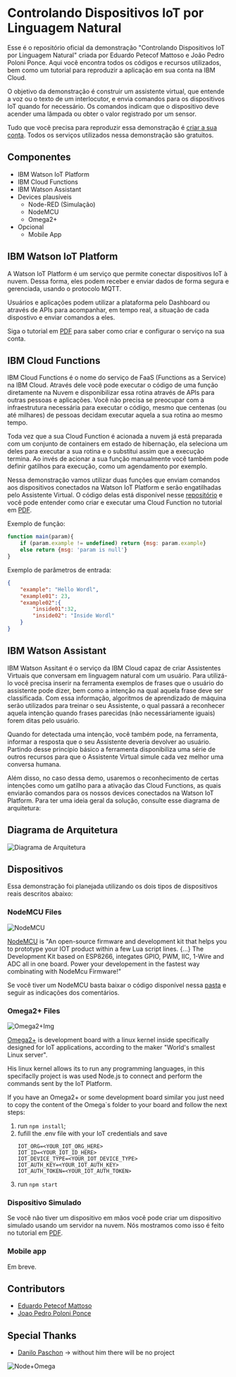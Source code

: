 # Controlando Dispositivos IoT por Linguagem Natural

Esse é o repositório oficial da demonstração "Controlando Dispositivos IoT por Linguagem Natural" criada por Eduardo Petecof Mattoso e João Pedro Poloni Ponce. Aqui você encontra todos os códigos e recursos utilizados, bem como um tutorial para reproduzir a aplicação em sua conta na IBM Cloud.

O objetivo da demonstração é construir um assistente virtual, que entende a voz ou o texto de um interlocutor, e envia comandos para os dispositivos IoT quando for necessário. Os comandos indicam que o dispositivo deve acender uma lâmpada ou obter o valor registrado por um sensor.

Tudo que você precisa para reproduzir essa demonstração é [criar a sua conta](https://bluemix.net). Todos os serviços utilizados nessa demonstração são gratuitos.

## Componentes

* IBM Watson IoT Platform
* IBM Cloud Functions
* IBM Watson Assistant
* Devices plausíveis
    * Node-RED (Simulação)
    * NodeMCU
    * Omega2+
* Opcional
    * Mobile App


## IBM Watson IoT Platform 

A Watson IoT Platform é um serviço que permite conectar dispositivos IoT à nuvem. Dessa forma, eles podem receber e enviar dados de forma segura e gerenciada, usando o protocolo MQTT.

Usuários e aplicações podem utilizar a plataforma pelo Dashboard ou através de APIs para acompanhar, em tempo real, a situação de cada dispostivo e enviar comandos a eles.

Siga o tutorial em [PDF](./presentationv1-03-10.pdf) para saber como criar e configurar o serviço na sua conta.

## IBM Cloud Functions

IBM Cloud Functions é o nome do serviço de FaaS (Functions as a Service) na IBM Cloud. Através dele você pode executar o código de uma função diretamente na Nuvem e disponibilizar essa rotina através de APIs para outras pessoas e aplicações. Você não precisa se preocupar com a infraestrutura necessária para executar o código, mesmo que centenas (ou até milhares) de pessoas decidam executar aquela a sua rotina ao mesmo tempo. 

Toda vez que a sua Cloud Function é acionada a nuvem já está preparada com um conjunto de containers em estado de hibernação, ela seleciona um deles para executar a sua rotina e o substitui assim que a execução termina. Ao invés de acionar a sua função manualmente você também pode definir gatilhos para execução, como um agendamento por exemplo. 

Nessa demonstração vamos utilizar duas funções que enviam comandos aos dispositivos conectados na Watson IoT Platform e serão engatilhadas pelo Assistente Virtual. O código delas está disponível nesse [repositório](./Functions) e você pode entender como criar e executar uma Cloud Function no tutorial em [PDF](./presentationv1-03-10.pdf).

Exemplo de função:

```javascript
function main(param){
    if (param.example != undefined) return {msg: param.example}
    else return {msg: 'param is null'}
}
```

Exemplo de parâmetros de entrada:

```json
{
    "example": "Hello Wordl",
    "example01": 23,
    "example02":{
        "inside01":32,
        "inside02": "Inside Wordl"
    }
}
```

## IBM Watson Assistant

IBM Watson Assitant é o serviço da IBM Cloud capaz de criar Assistentes Virtuais que conversam em linguagem natural com um usuário. Para utilizá-lo você precisa inserir na ferramenta exemplos de frases que o usuário do assistente pode dizer, bem como a intenção na qual aquela frase deve ser classificada. Com essa informação, algoritmos de aprendizado de máquina serão utilizados para treinar o seu Assistente, o qual passará a reconhecer aquela intenção quando frases parecidas (não necessáriamente iguais) forem ditas pelo usuário.

Quando for detectada uma intenção, você também pode, na ferramenta, informar a resposta que o seu Assistente deveria devolver ao usuário. Partindo desse princípio básico a ferramenta disponibiliza uma série de outros recursos para que o Assistente Virtual simule cada vez melhor uma conversa humana. 

Além disso, no caso dessa demo, usaremos o reconhecimento de certas intenções como um gatilho para a ativação das Cloud Functions, as quais enviarão comandos para os nossos devices conectados na Watson IoT Platform. Para ter uma ideia geral da solução, consulte esse diagrama de arquitetura:

## Diagrama de Arquitetura

![Diagrama de Arquitetura](/Img/diagrama.jpg)

## Dispositivos

Essa demonstração foi planejada utilizando os dois tipos de dispositivos reais descritos abaixo: 

### NodeMCU Files
![NodeMCU](/Img/NodeMCU.jpeg)

[NodeMCU](http://nodemcu.com/index_en.html) is "An open-source firmware and development kit that helps you to prototype your IOT product within a few Lua script lines. {...} The Development Kit based on ESP8266, integates GPIO, PWM, IIC, 1-Wire and ADC all in one board. Power your developement in the fastest way combinating with NodeMcu Firmware!"

Se você tiver um NodeMCU basta baixar o código disponível nessa [pasta](./Device%20Code/ESP8266) e seguir as indicações dos comentários.

### Omega2+ Files
![Omega2+Img](/Img/Omega2.jpeg)

[Omega2+](http://onion.io) is development board with a linux kernel inside specifically designed for IoT applications, according to the maker "World's smallest Linux server".

His linux kernel allows its to run any programming languages, in this specifaclly project is was used Node.js to connect and perform the commands sent by the IoT Platform.

If you have an Omega2+ or some development board similar you just need to copy the content of the Omega`s folder to your board and follow the next steps:
1. run `npm install`;
2. fufill the .env file with your IoT credentials and save
   ```env
   IOT_ORG=<YOUR_IOT_ORG_HERE>
   IOT_ID=<YOUR_IOT_ID_HERE>
   IOT_DEVICE_TYPE=<YOUR_IOT_DEVICE_TYPE>
   IOT_AUTH_KEY=<YOUR_IOT_AUTH_KEY>
   IOT_AUTH_TOKEN=<YOUR_IOT_AUTH_TOKEN>
   ```
3. run `npm start`

### Dispositivo Simulado

Se você não tiver um dispositivo em mãos você pode criar um dispositivo simulado usando um servidor na nuvem. Nós mostramos como isso é feito no tutorial em [PDF](./presentationv1-03-10.pdf).

### Mobile app

Em breve.

## Contributors
* [Eduardo Petecof Mattoso](https://github.com/epetecof)
* [Joao Pedro Poloni Ponce](https://github.com/JoaoPedroPP)

## Special Thanks
* [Danilo Paschon](https://www.linkedin.com/in/danilo-paschon/) -> without him there will be no project
  

![Node+Omega](/Img/MCU+Omega.jpeg)
